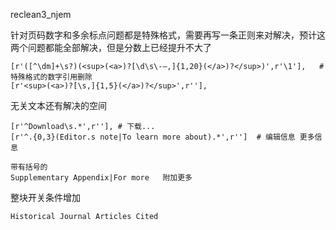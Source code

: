 reclean3_njem



针对页码数字和多余标点问题都是特殊格式，需要再写一条正则来对解决，预计这两个问题都能全部解决，但是分数上已经提升不大了

```
[r'([^\dm]+\s?)(<sup>(<a>)?[\d\s\-—,]{1,20}(</a>)?</sup>)',r'\1'],   # 特殊格式的数字引用删除
[r'<sup>(<a>)?[\s,]{1,5}(</a>)?</sup>',r''],
```

无关文本还有解决的空间

```
[r'^Download\s.*',r''], # 下载...
[r'^.{0,3}(Editor.s note|To learn more about).*',r'']  # 编辑信息 更多信息

带有括号的
Supplementary Appendix|For more   附加更多
```

整块开关条件增加

```
Historical Journal Articles Cited
```

